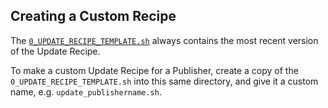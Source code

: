 ## Creating a Custom Recipe

The [`0_UPDATE_RECIPE_TEMPLATE.sh`](https://github.com/Automattic/newspack-custom-content-migrator/tree/master/cli_scripts/update_recipes) always contains the most recent version of the Update Recipe.

To make a custom Update Recipe for a Publisher, create a copy of the `0_UPDATE_RECIPE_TEMPLATE.sh` into this same directory, and give it a custom name, e.g. `update_publishername.sh`.
